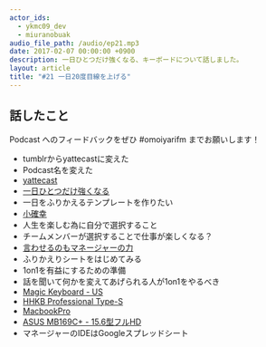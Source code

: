 ```yaml
---
actor_ids:
  - ykmc09_dev
  - miuranobuak
audio_file_path: /audio/ep21.mp3
date: 2017-02-07 00:00:00 +0900
description: 一日ひとつだけ強くなる、キーボードについて話しました。  
layout: article
title: "#21 一日20度目線を上げる"
---
```


## 話したこと

Podcast へのフィードバックをぜひ #omoiyarifm までお願いします！

- tumblrからyattecastに変えた
- Podcast名を変えた
- [yattecast](https://github.com/r7kamura/yattecast)
- [一日ひとつだけ強くなる](http://nlab.itmedia.co.jp/nl/articles/1701/23/news074.html)
- 一日をふりかえるテンプレートを作りたい
- [小確幸](http://d.hatena.ne.jp/keywordtouch/%BE%AE%B3%CE%B9%AC)
- 人生を楽しむ為に自分で選択すること
- チームメンバーが選択することで仕事が楽しくなる？
- [言わせるのもマネージャーの力](http://hrnabi.com/2016/11/25/12597/)
- ふりかえりシートをはじめてみる
- 1on1を有益にするための準備
- 話を聞いて何かを変えてあげられる人が1on1をやるべき
- [Magic Keyboard - US](http://www.apple.com/jp/shop/product/MLA22LL/A/magic-keyboard-us)
- [HHKB Professional Type-S](http://www.pfu.fujitsu.com/hhkeyboard/type-s/)
- [MacbookPro](http://www.apple.com/jp/macbook-pro/)
- [ASUS MB169C+ - 15.6型フルHD ](https://www.asus.com/jp/Monitors/MB169C-plus/)
- マネージャーのIDEはGoogleスプレッドシート
